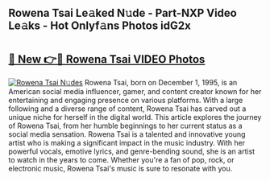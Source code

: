 ## Rowena Tsai Le𝚊ked N𝚞de - Part-NXP Video Le𝚊ks - Hot Onlyf𝚊ns Photos idG2x

# <h2><a href="http://ab75335.deff.icu/?id=Rowena+Tsai">🔗 New 👉🔴 Rowena Tsai VIDEO Photos</a></h2>

[![Rowena Tsai N𝚞des](https://i.imgur.com/rIISA9y.gif)](http://ab75335.deff.icu/?id=Rowena+Tsai)
Rowena Tsai, born on December 1, 1995, is an American social media influencer, gamer, and content creator known for her entertaining and engaging presence on various platforms. With a large following and a diverse range of content, Rowena Tsai has carved out a unique niche for herself in the digital world. This article explores the journey of Rowena Tsai, from her humble beginnings to her current status as a social media sensation. Rowena Tsai is a talented and innovative young artist who is making a significant impact in the music industry. With her powerful vocals, emotive lyrics, and genre-bending sound, she is an artist to watch in the years to come. Whether you're a fan of pop, rock, or electronic music, Rowena Tsai's music is sure to resonate with you.
